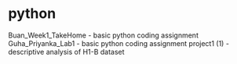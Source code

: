 # python
Buan_Week1_TakeHome - basic python coding assignment
Guha_Priyanka_Lab1 - basic python coding assignment
project1 (1) - descriptive analysis of H1-B dataset
